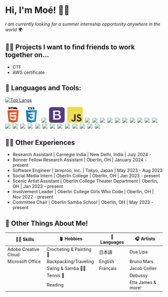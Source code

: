 # Hi, I'm Moé! 👋🏻 

*I am currently looking for a summer internship opportunity anywhere in the world* 🌍

## 👯‍♀️  Projects I want to find friends to work together on...
- CTF
- AWS certificate

## 💬 Languages and Tools:
[![Top Langs](https://github-readme-stats.vercel.app/api/top-langs/?username=moeariyoshi&theme=onedark&hide_border=true)](https://github.com/anuraghazra/github-readme-stats)
<div>
  <img width=50px src="https://raw.githubusercontent.com/github/explore/80688e429a7d4ef2fca1e82350fe8e3517d3494d/topics/html/html.png">&nbsp;
  <img width=50px src="https://raw.githubusercontent.com/github/explore/80688e429a7d4ef2fca1e82350fe8e3517d3494d/topics/css/css.png">&nbsp;
  <img width=50px src="https://sass-lang.com/assets/img/styleguide/seal-color.png">&nbsp;
  <img width=50px src="https://raw.githubusercontent.com/github/explore/80688e429a7d4ef2fca1e82350fe8e3517d3494d/topics/bootstrap/bootstrap.png">&nbsp;
  <img width=50px src="https://raw.githubusercontent.com/github/explore/80688e429a7d4ef2fca1e82350fe8e3517d3494d/topics/javascript/javascript.png">&nbsp;
  <img width=50px src="https://upload.wikimedia.org/wikipedia/commons/thumb/4/4c/Typescript_logo_2020.svg/2048px-Typescript_logo_2020.svg.png">&nbsp;
  <img width=50px src="https://upload.wikimedia.org/wikipedia/commons/thumb/c/c3/Python-logo-notext.svg/230px-Python-logo-notext.svg.png">&nbsp;
  <img width=50px src="https://brandslogos.com/wp-content/uploads/images/large/java-logo-1.png">&nbsp;
  <img width=50px src="https://rust-lang.org/logos/rust-logo-512x512.png">&nbsp;
  <img width=50px src="https://cdn1.iconfinder.com/data/icons/miscellaneous-4/32/ruby-512.png">&nbsp;
  <img width=50px src="https://cdn4.iconfinder.com/data/icons/logos-and-brands/512/21_Angular_logo_logos-1024.png">&nbsp;
  <img width=50px src="https://cdn4.iconfinder.com/data/icons/logos-3/600/React.js_logo-1024.png">&nbsp;
  <img width=50px src="https://cdn4.iconfinder.com/data/icons/logos-and-brands/512/97_Docker_logo_logos-512.png">&nbsp;
  <img width=50px src="https://seeklogo.com/images/S/selenium-logo-A1B53CEFB0-seeklogo.com.png">&nbsp;
  <img width=50px src="https://cdn3.iconfinder.com/data/icons/popular-services-brands-vol-2/512/ruby-on-rails-128.png">&nbsp;
  <img width=50px src="https://seeklogo.com/images/N/nodejs-logo-FBE122E377-seeklogo.com.png">&nbsp;
  <img width=50px src="https://cdn4.iconfinder.com/data/icons/logo-brand/512/linux_operating_system_logo-512.png">&nbsp;
  <img width=50px src="https://upload.wikimedia.org/wikipedia/commons/thumb/4/4b/Bash_Logo_Colored.svg/2048px-Bash_Logo_Colored.svg.png">&nbsp;
  <img width=50px src="https://www.svgrepo.com/show/373845/mongo.svg">&nbsp;
  <img width=50px src="https://cdn.icon-icons.com/icons2/2699/PNG/512/firebase_logo_icon_171157.png">&nbsp;
  <img width=50px src="https://upload.wikimedia.org/wikipedia/commons/thumb/1/1b/R_logo.svg/2560px-R_logo.svg.png">&nbsp;
  <img width=50px src="https://img-blog.csdnimg.cn/7bf00ffb90dc403b84b0e31a4a2ca055.jpeg">&nbsp;
  <img width=50px src="https://cdn.worldvectorlogo.com/logos/postman.svg">&nbsp;
  <img width=50px src="https://avatars.githubusercontent.com/u/28732122?s=280&v=4">&nbsp;
  <img width=50px src="https://www.svgrepo.com/show/353657/django-icon.svg">&nbsp;
  <img width=50px src="https://static-00.iconduck.com/assets.00/terraform-icon-1803x2048-hodrzd3t.png">&nbsp;
  <img width=50px src="https://developer.apple.com/assets/elements/icons/swiftui/swiftui-96x96_2x.png">&nbsp;
  <img width=50px src="https://upload.wikimedia.org/wikipedia/commons/thumb/c/c1/Racket-logo.svg/242px-Racket-logo.svg.png">&nbsp;
</div>

## 🤘🏻 Other Experiences
- Research Assistant | Carnegie India | New Delhi, India | July 2024 -
- Bonner Fellow Research Assistant | Oberlin, OH | January 2024 - present
- Software Engineer | lamproo, inc. | Tokyo, Japan | May 2023 - Aug 2023
- Social Media Intern | Oberlin College | Oberlin, OH | Jan 2023 - present
- Scenic Artist Assistant | Oberlin College Theater Department | Oberlin, OH | Jan 2023 - present 
- Involvement Leader | Oberlin College Girls Who Code | Oberlin, OH | Nov 2022 - present
- Committee Chair | Oberlin Samba School | Oberlin, OH | May 2023 - present

## 🌈  Other Things About Me! 

| 🕺🏻 Skills | 🪴 Hobbies | 👅 Languages | 🎧 Artists |
| ---------- | ------------ | ------------ | --------- |
| Adobe Creative Cloud | Crocheting & Painting 🎨 | 日本語 | Dua Lipa |
| Microsoft Office | Backpacking/Traveling  | English | Bruno Mars |
| | Swing & Samba 💃🏻 | Français | Jacob Collier |
| | Tennis 🎾 | | Debussy |
| | Reading | | Etta James & more! |
